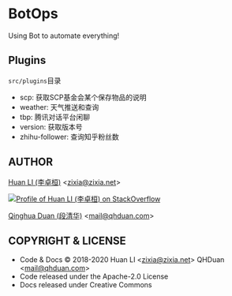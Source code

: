 # BotOps

Using Bot to automate everything!

## Plugins

`src/plugins`目录

- scp: 获取SCP基金会某个保存物品的说明
- weather: 天气推送和查询
- tbp: 腾讯对话平台闲聊
- version: 获取版本号
- zhihu-follower: 查询知乎粉丝数

## AUTHOR

[Huan LI (李卓桓)](http://linkedin.com/in/zixia) \<zixia@zixia.net\>

[![Profile of Huan LI (李卓桓) on StackOverflow](https://stackexchange.com/users/flair/265499.png)](https://stackexchange.com/users/265499)

[Qinghua Duan (段清华)](http://linkedin.com/in/qhduan) \<mail@qhduan.com\>

## COPYRIGHT & LICENSE

- Code & Docs © 2018-2020 Huan LI \<zixia@zixia.net\> QHDuan \<mail@qhduan.com\>
- Code released under the Apache-2.0 License
- Docs released under Creative Commons
